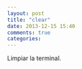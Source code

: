 ```yaml
---
layout: post
title: "clear"
date: 2013-12-15 15:40
comments: true
categories: 
---
```

Limpiar la terminal.

